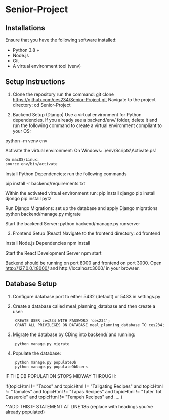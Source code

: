 # Senior-Project

## Installations
Ensure that you have the following software installed:
- Python 3.8 +
- Node.js
- Git
- A virtual environment tool (venv)

## Setup Instructions
1. Clone the repository
run the command: git clone https://github.com/ces234/Senior-Project.git
Navigate to the project directory: cd Senior-Project

2. Backend Setup (Django)
Use a virtual environment for Python dependencies.
If you already see a backend/env/ folder, delete it and run the following command to create a virtual environment compliant to your OS:

python -m venv env


Activate the virtual environment:
    On Windows:
    .\env\Scripts\Activate.ps1

    On macOS/Linux:
    source env/bin/activate

Install Python Dependencies: run the following commands

pip install -r backend/requirements.txt

Within the activated virtual environment run:
    pip install django
    pip install djongo
    pip install pytz


Run Django Migrations: set up the database and apply Django migrations
python backend/manage.py migrate

Start the backend Server:
python backend/manage.py runserver

3. Frontend Setup (React)
Navigate to the frontend directory: 
cd frontend

Install Node.js Dependencies
npm install

Start the React Development Server
npm start

Backend should be running on port 8000 and frontend on port 3000. Open http://127.0.0.1:8000/ and http://localhost:3000/ in your browser. 

## Database Setup

1. Configure database port to either 5432 (default) or 5433 in settings.py

2. Create a database called meal_planning_database and then create a user:

        CREATE USER ces234 WITH PASSWORD 'ces234';
        GRANT ALL PRIVILEGES ON DATABASE meal_planning_database TO ces234;

3. Migrate the database by CDing into backend/ and running:
        
        python manage.py migrate

4. Populate the database:

        python manage.py populateDb
        python manage.py populateDbUsers


IF THE DB POPULATION STOPS MIDWAY THROUGH: 

if(topicHtml != "Tacos" and topicHtml != "Tailgating Recipes" and topicHtml != "Tamales" and topicHtml != "Tapas Recipes" and topicHtml != "Tater Tot Casserole" and topicHtml != "Tempeh Recipes" and .....)

^^ADD THIS IF STATEMENT AT LINE 185 
(replace with headings you've already populated)